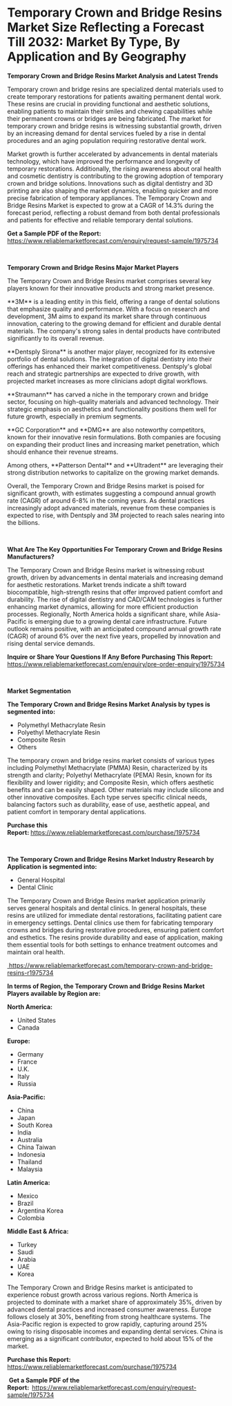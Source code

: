 <p><h1>Temporary Crown and Bridge Resins Market Size Reflecting a Forecast Till 2032: Market By Type, By Application and By Geography</h1></p><p><strong>Temporary Crown and Bridge Resins Market Analysis and Latest Trends</strong></p>
<p><p>Temporary crown and bridge resins are specialized dental materials used to create temporary restorations for patients awaiting permanent dental work. These resins are crucial in providing functional and aesthetic solutions, enabling patients to maintain their smiles and chewing capabilities while their permanent crowns or bridges are being fabricated. The market for temporary crown and bridge resins is witnessing substantial growth, driven by an increasing demand for dental services fueled by a rise in dental procedures and an aging population requiring restorative dental work.</p><p>Market growth is further accelerated by advancements in dental materials technology, which have improved the performance and longevity of temporary restorations. Additionally, the rising awareness about oral health and cosmetic dentistry is contributing to the growing adoption of temporary crown and bridge solutions. Innovations such as digital dentistry and 3D printing are also shaping the market dynamics, enabling quicker and more precise fabrication of temporary appliances. The Temporary Crown and Bridge Resins Market is expected to grow at a CAGR of 14.3% during the forecast period, reflecting a robust demand from both dental professionals and patients for effective and reliable temporary dental solutions.</p></p>
<p><strong>Get a Sample PDF of the Report:&nbsp;</strong> <a href="https://www.reliablemarketforecast.com/enquiry/request-sample/1975734?utm_campaign=3708&utm_medium=2&utm_source=Github&utm_content=ia&utm_term=16042025&utm_id=temporary-crown-and-bridge-resins">https://www.reliablemarketforecast.com/enquiry/request-sample/1975734</a></p>
<p>&nbsp;</p>
<p><strong>Temporary Crown and Bridge Resins Major Market Players</strong></p>
<p><p>The Temporary Crown and Bridge Resins market comprises several key players known for their innovative products and strong market presence. </p><p>**3M** is a leading entity in this field, offering a range of dental solutions that emphasize quality and performance. With a focus on research and development, 3M aims to expand its market share through continuous innovation, catering to the growing demand for efficient and durable dental materials. The company's strong sales in dental products have contributed significantly to its overall revenue.</p><p>**Dentsply Sirona** is another major player, recognized for its extensive portfolio of dental solutions. The integration of digital dentistry into their offerings has enhanced their market competitiveness. Dentsply's global reach and strategic partnerships are expected to drive growth, with projected market increases as more clinicians adopt digital workflows.</p><p>**Straumann** has carved a niche in the temporary crown and bridge sector, focusing on high-quality materials and advanced technology. Their strategic emphasis on aesthetics and functionality positions them well for future growth, especially in premium segments. </p><p>**GC Corporation** and **DMG** are also noteworthy competitors, known for their innovative resin formulations. Both companies are focusing on expanding their product lines and increasing market penetration, which should enhance their revenue streams.</p><p>Among others, **Patterson Dental** and **Ultradent** are leveraging their strong distribution networks to capitalize on the growing market demands. </p><p>Overall, the Temporary Crown and Bridge Resins market is poised for significant growth, with estimates suggesting a compound annual growth rate (CAGR) of around 6-8% in the coming years. As dental practices increasingly adopt advanced materials, revenue from these companies is expected to rise, with Dentsply and 3M projected to reach sales nearing into the billions.</p></p>
<p>&nbsp;</p>
<p><strong>What Are The Key Opportunities For Temporary Crown and Bridge Resins Manufacturers?</strong></p>
<p><p>The Temporary Crown and Bridge Resins market is witnessing robust growth, driven by advancements in dental materials and increasing demand for aesthetic restorations. Market trends indicate a shift toward biocompatible, high-strength resins that offer improved patient comfort and durability. The rise of digital dentistry and CAD/CAM technologies is further enhancing market dynamics, allowing for more efficient production processes. Regionally, North America holds a significant share, while Asia-Pacific is emerging due to a growing dental care infrastructure. Future outlook remains positive, with an anticipated compound annual growth rate (CAGR) of around 6% over the next five years, propelled by innovation and rising dental service demands.</p></p>
<p><strong>Inquire or Share Your Questions If Any Before Purchasing This Report:</strong> <a href="https://www.reliablemarketforecast.com/enquiry/pre-order-enquiry/1975734?utm_campaign=3708&utm_medium=2&utm_source=Github&utm_content=ia&utm_term=16042025&utm_id=temporary-crown-and-bridge-resins">https://www.reliablemarketforecast.com/enquiry/pre-order-enquiry/1975734</a></p>
<p>&nbsp;</p>
<p><strong>Market Segmentation</strong></p>
<p><strong>The Temporary Crown and Bridge Resins Market Analysis by types is segmented into:</strong></p>
<p><ul><li>Polymethyl Methacrylate Resin</li><li>Polyethyl Methacrylate Resin</li><li>Composite Resin</li><li>Others</li></ul></p>
<p><p>The temporary crown and bridge resins market consists of various types including Polymethyl Methacrylate (PMMA) Resin, characterized by its strength and clarity; Polyethyl Methacrylate (PEMA) Resin, known for its flexibility and lower rigidity; and Composite Resin, which offers aesthetic benefits and can be easily shaped. Other materials may include silicone and other innovative composites. Each type serves specific clinical needs, balancing factors such as durability, ease of use, aesthetic appeal, and patient comfort in temporary dental applications.</p></p>
<p><strong>Purchase this Report:&nbsp;</strong><a href="https://www.reliablemarketforecast.com/purchase/1975734?utm_campaign=3708&utm_medium=2&utm_source=Github&utm_content=ia&utm_term=16042025&utm_id=temporary-crown-and-bridge-resins">https://www.reliablemarketforecast.com/purchase/1975734</a></p>
<p>&nbsp;</p>
<p><strong>The Temporary Crown and Bridge Resins Market Industry Research by Application is segmented into:</strong></p>
<p><ul><li>General Hospital</li><li>Dental Clinic</li></ul></p>
<p><p>The Temporary Crown and Bridge Resins market application primarily serves general hospitals and dental clinics. In general hospitals, these resins are utilized for immediate dental restorations, facilitating patient care in emergency settings. Dental clinics use them for fabricating temporary crowns and bridges during restorative procedures, ensuring patient comfort and esthetics. The resins provide durability and ease of application, making them essential tools for both settings to enhance treatment outcomes and maintain oral health.</p></p>
<p><a href="https://www.reliablemarketforecast.com/temporary-crown-and-bridge-resins-r1975734?utm_campaign=3708&utm_medium=2&utm_source=Github&utm_content=ia&utm_term=16042025&utm_id=temporary-crown-and-bridge-resins">&nbsp;https://www.reliablemarketforecast.com/temporary-crown-and-bridge-resins-r1975734</a></p>
<p><strong>In terms of Region, the Temporary Crown and Bridge Resins Market Players available by Region are:</strong></p>
<p>
    <p> <strong> North America: </strong>
        <ul>
            <li>United States</li>
            <li>Canada</li>
        </ul>
        </p> 
    <p> <strong> Europe: </strong>
        <ul>
            <li>Germany</li>
            <li>France</li>
            <li>U.K.</li>
            <li>Italy</li>
            <li>Russia</li>
        </ul>
        </p> 
    <p> <strong> Asia-Pacific: </strong>
        <ul>
            <li>China</li>
            <li>Japan</li>
            <li>South Korea</li>
            <li>India</li>
            <li>Australia</li>
            <li>China Taiwan</li>
            <li>Indonesia</li>
            <li>Thailand</li>
            <li>Malaysia</li>
        </ul>
        </p> 
    <p> <strong> Latin America: </strong>
        <ul>
            <li>Mexico</li>
            <li>Brazil</li>
            <li>Argentina Korea</li>
            <li>Colombia</li>
        </ul>
        </p> 
    <p> <strong> Middle East & Africa: </strong>
        <ul>
            <li>Turkey</li>
            <li>Saudi</li>
            <li>Arabia</li>
            <li>UAE</li>
            <li>Korea</li>
        </ul>
    </p>
    </p>
<p><p>The Temporary Crown and Bridge Resins market is anticipated to experience robust growth across various regions. North America is projected to dominate with a market share of approximately 35%, driven by advanced dental practices and increased consumer awareness. Europe follows closely at 30%, benefiting from strong healthcare systems. The Asia-Pacific region is expected to grow rapidly, capturing around 25% owing to rising disposable incomes and expanding dental services. China is emerging as a significant contributor, expected to hold about 15% of the market.</p></p>
<p><strong>Purchase this Report: </strong><a href="https://www.reliablemarketforecast.com/purchase/1975734?utm_campaign=3708&utm_medium=2&utm_source=Github&utm_content=ia&utm_term=16042025&utm_id=temporary-crown-and-bridge-resins">https://www.reliablemarketforecast.com/purchase/1975734</a></p>
<p>&nbsp;<strong>Get a Sample PDF of the Report:&nbsp;&nbsp;</strong><a href="https://www.reliablemarketforecast.com/enquiry/request-sample/1975734?utm_campaign=3708&utm_medium=2&utm_source=Github&utm_content=ia&utm_term=16042025&utm_id=temporary-crown-and-bridge-resins">https://www.reliablemarketforecast.com/enquiry/request-sample/1975734</a></p>
<p><strong></strong></p>
<p><p></p><p></p><p></p></p>